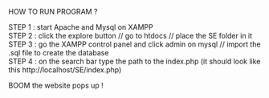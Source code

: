 HOW TO RUN PROGRAM ?

STEP 1 : start Apache and Mysql on XAMPP    
STEP 2 : click the explore button // go to htdocs // place the SE folder in it    
STEP 3 : go the XAMPP control panel and click admin on mysql // import the .sql file to create the database    
STEP 4 : on the search bar type the path to the index.php (it should look like this http://localhost/SE/index.php)      

BOOM the website pops up ! 

